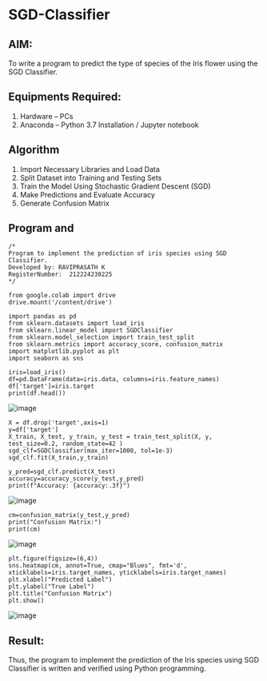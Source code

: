 # SGD-Classifier
## AIM:
To write a program to predict the type of species of the Iris flower using the SGD Classifier.

## Equipments Required:
1. Hardware – PCs
2. Anaconda – Python 3.7 Installation / Jupyter notebook

## Algorithm
1. Import Necessary Libraries and Load Data
2. Split Dataset into Training and Testing Sets
3. Train the Model Using Stochastic Gradient Descent (SGD)
4. Make Predictions and Evaluate Accuracy
5. Generate Confusion Matrix

## Program and 
```
/*
Program to implement the prediction of iris species using SGD Classifier.
Developed by: RAVIPRASATH K
RegisterNumber:  212224230225
*/
```
```
from google.colab import drive
drive.mount('/content/drive')

import pandas as pd 
from sklearn.datasets import load_iris 
from sklearn.linear_model import SGDClassifier
from sklearn.model_selection import train_test_split 
from sklearn.metrics import accuracy_score, confusion_matrix 
import matplotlib.pyplot as plt 
import seaborn as sns 

iris=load_iris() 
df=pd.DataFrame(data=iris.data, columns=iris.feature_names) 
df['target']=iris.target 
print(df.head())
```
![image](https://github.com/user-attachments/assets/bbf97981-9689-4f07-9744-24b33b429865)
```
X = df.drop('target',axis=1) 
y=df['target']
X_train, X_test, y_train, y_test = train_test_split(X, y, test_size=0.2, random_state=42 )
sgd_clf=SGDClassifier(max_iter=1000, tol=1e-3)
sgd_clf.fit(X_train,y_train)

y_pred=sgd_clf.predict(X_test)
accuracy=accuracy_score(y_test,y_pred)
print(f"Accuracy: {accuracy:.3f}")
```
![image](https://github.com/user-attachments/assets/c639749b-a218-457e-8fef-902b8dbfb7d8)
```
cm=confusion_matrix(y_test,y_pred) 
print("Confusion Matrix:") 
print(cm)
```
![image](https://github.com/user-attachments/assets/9277f8f6-4788-43a7-bba4-6427382bdb19)
```
plt.figure(figsize=(6,4))
sns.heatmap(cm, annot=True, cmap="Blues", fmt='d', xticklabels=iris.target_names, yticklabels=iris.target_names)
plt.xlabel("Predicted Label")
plt.ylabel("True Label")
plt.title("Confusion Matrix")
plt.show()
```

![image](https://github.com/user-attachments/assets/89f586fc-d023-4780-a38b-67ef4d7f8ca5)

## Result:
Thus, the program to implement the prediction of the Iris species using SGD Classifier is written and verified using Python programming.
